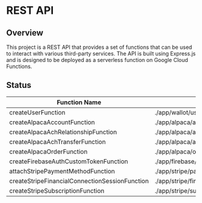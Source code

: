 # REST API

## Overview

This project is a REST API that provides a set of functions that can be used to interact with various third-party services. The API is built using Express.js and is designed to be deployed as a serverless function on Google Cloud Functions.

## Status

| Function Name                                  | Path                                                                                | Implemented? | Documented? | Tested? |
| ---------------------------------------------- | ----------------------------------------------------------------------------------- | ------------ | ----------- | ------- |
| createUserFunction                             | ./app/wallot/users/createUserFunction.js                                            | ❌           | ❌          | ❌      |
| createAlpacaAccountFunction                    | ./app/alpaca/accounts/createAlpacaAccountFunction.js                                | ❌           | ❌          | ❌      |
| createAlpacaAchRelationshipFunction            | ./app/alpaca/achRelationships/createAlpacaAchRelationshipFunction.js                | ❌           | ❌          | ❌      |
| createAlpacaAchTransferFunction                | ./app/alpaca/achTransfers/createAlpacaAchTransferFunction.js                        | ❌           | ❌          | ❌      |
| createAlpacaOrderFunction                      | ./app/alpaca/orders/createAlpacaOrderFunction.js                                    | ❌           | ❌          | ❌      |
| createFirebaseAuthCustomTokenFunction          | ./app/firebase/auth/createFirebaseAuthCustomTokenFunction.js                        | ✅           | ✅          | ✅      |
| attachStripePaymentMethodFunction              | ./app/stripe/paymentMethods/attachStripePaymentMethodFunction.js                    | ❌           | ❌          | ❌      |
| createStripeFinancialConnectionSessionFunction | ./app/stripe/financialConnections/createStripeFinancialConnectionSessionFunction.js | ❌           | ❌          | ❌      |
| createStripeSubscriptionFunction               | ./app/stripe/subscriptions/createStripeSubscriptionFunction.js                      | ❌           | ❌          | ❌      |
